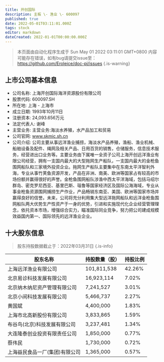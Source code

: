 ```yaml
---
title: 开创国际
description: 主板 \- 渔业 \- 600097
published: true
date: 2022-05-01T03:11:01.000Z
tags: stock
editor: markdown
dateCreated: 2022-01-01T00:00:00.000Z
---
```


> 本页面由自动化程序生成于 Sun May 01 2022 03:11:01 GMT+0800
> 内容可能存在错误，如有bug请提交issue至：https://github.com/Eroleice/doc-pi/issues
{.is-warning}

## 上市公司基本信息
- 公司名称: 上海开创国际海洋资源股份有限公司
- 股票代码: 600097.SH
- 所在地: 上海 - 上海市
- 成立日期: 1993年10月11日
- 注册资本: 24,093.656万元
- 法定代表人: 谢峰
- 主营业务: 主营业务:海淡水养殖，水产品加工和贸易
- 公司官网: www.skmic.sh.cn
- 公司介绍: 公司主要从事远洋渔业捕捞，海淡水产品养殖，渔船、渔业机械、船舶设备及配件、绳网及相关产品、日用百货的销售，仓储服务，信息技术服务，经营进出口业务等。主要业务由下属唯一全资子公司上海开创远洋渔业有限公司经营，拥有一支国内最大的大型拖网生产船队，一支国内最大的金枪鱼围网船队和三家境外投资企业。拖网生产船队主要集中在东南太平洋智利外海，专业从事竹荚鱼资源开发，产品在非洲、南美、欧洲等国家占有较高的市场份额并赢得很好的声誉。金枪鱼围网船队涉渔中西太平洋海域，包括马绍尔群岛、密克罗尼西亚、基里巴斯、瑙鲁等国家经济区及国际公海海域，专业从事金枪鱼资源围网捕捞生产作业，产品畅销东南亚、美国、欧洲等国家市场并赢得良好的信誉。未来，公司将充分利用集大型远洋拖网船队和远洋金枪鱼围网船队两大优势生产性资产于一身的优势，引进和实施现代化企业经营管理理念，依托资本市场，增强综合实力，瞄准国际同业竞争，努力把公司建成规模效益国内第一、国际领先的远洋渔业企业。


## 十大股东信息
> 股东持股数据截止于：2022年03月31日
{.is-info}

| 股东名称 | 持股数量（股） | 持股比例 |
| --- | --- | --- |
| 上海远洋渔业有限公司 | 101,811,538 | 42.26% |
| 北京易诊科技发展有限公司 | 16,923,114 | 7.02% |
| 北京纳木纳尼资产管理有限公司 | 7,241,527 | 3.01% |
| 北京小间科技发展有限公司 | 5,466,737 | 2.27% |
| 黄国斌 | 4,400,000 | 1.83% |
| 上海市北高新股份有限公司 | 3,833,865 | 1.59% |
| 布谷鸟(北京)科技发展有限公司 | 3,237,481 | 1.34% |
| 大连隆泰创业投资有限责任公司 | 1,850,000 | 0.77% |
| 蔡伟民 | 1,730,000 | 0.72% |
| 上海益民食品一厂(集团)有限公司 | 1,365,000 | 0.57% |




